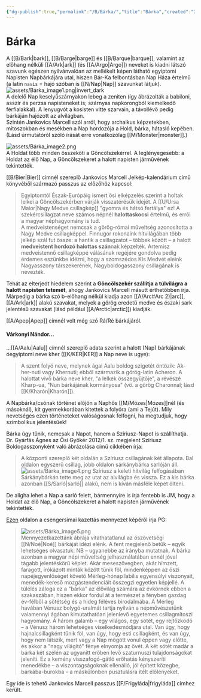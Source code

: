 ```yaml
---
{"dg-publish":true,"permalink":"/B/Bárka/","title":"Bárka","created":"2023-11-09T07:32","updated":"2024-02-28T17:32"}
---
```



# Bárka

A [[B/Bark\|bark]], [[B/Barge\|barge]] és [[B/Barque\|barque]], valamint az előhang nélküli [[A/Ark\|ark]] (és [[A/Argo\|Argo]]) neveket is kiadni látszó szavunk egészen nyilvánvalóan az mellékelt képen látható egyiptomi Napisten Napbárkájára utal, hiszen Bár-Ka felbontásban Nap Háza értelmű (a latin `navis` = hajó szóban is [[N/Nap\|Nap]] szavunkat látjuk).  
![assets/Bárka_image1.png|invert_dark](/img/user/B/assets/B%C3%A1rka_image1.png)  
A delelő Nap keselyűszárnyakon lebeg a zeniten (így ábrázolták a babiloni, asszír és perzsa napisteneket is; szárnyas napkorongból kiemelkedő férfialakkal). A lenyugvót a kosisten vitte szarvain, a távollévő pedig bárkáján hajózott az alvilágban.  
Szintén Jankovics Marcell szól arról, hogy archaikus képzetekben, mítoszokban és mesékben a Nap hordozója a Hold, bárka, hátasló kepében. (Lásd úrmutatóról szóló írását erre vonatkozólag [[M/Monster\|monster]].)

![assets/Bárka_image2.png](/img/user/B/assets/B%C3%A1rka_image2.png)  
A Holdat több minden összeköti a Göncölszekérrel. A leglényegesebb: a Holdat az élő Nap, a Göncölszekeret a halott napisten járművének tekintették.  

[[B/Bier\|Bier]] címnél szereplő Jankovics Marcell Jelkép-kalendárium című könyvéből származó passzus az előzőhöz kapcsol:  
> Egyiptomtól Észak-Európáig ismert ősi elképzelés szerint a holtak lelkei a Göncölszekérben várják visszatérésük idejét. A [[U/Ursa Maior\|Nagy Medve csillagkép]] "gyomra és hátsó fertálya" ez! A szekércsillagzat neve számos népnél **halottaskocsi** értelmű, és erről a magyar néphagyomány is tud.  
> A medveistenséget nemcsak a görög-római műveltség azonosította a Nagy Medve csillagképpel. Finnugor rokonaink hitvilágában több jelkép szál fut össze: a hantik a csillagzatot – többek között – a halott **medveistent hordozó halottas szán**nak képzelték. Artemisz medveistennő csillagképpé válásának regéjére gondolva pedig érdemes eszünkbe idézni, hogy a szomszédos Kis Medvét eleink Nagyasszony társzekerének, Nagyboldogasszony csillagának is nevezték.  

Tehát az elterjedt hiedelem szerint a **Göncölszekér szállítja a túlvilágra a halott napisten tetemét**, ahogy Jankovics Marcell másutt érthetőbben írja. Márpedig a bárka szó b-előhang nélkül kiadja azon [[A/Arc#Arc 2)\|arc]], [[A/Ark\|ark]] alakú szavakat, melyek a görög eredetű medve és északi sark jelentésű szavakat (lásd például [[A/Arctic\|arctic]]) kiadják.  

[[A/Apep\|Apep]] címnél volt még szó Rá/Ré bárkájáról.  

#### Várkonyi Nándor...

...[[A/Aalu\|Aalu]] címnél szereplő adata szerint a halott (Nap) bárkájának óegyiptomi neve kher ([[K/KER\|KER]] a Nap neve is ugye):  
> A szent folyó neve, melynek ágai Aalu boldog szigetét öntözik: Ak-her-nuti vagy Khernuti; ebből származik a görög-latin Acheron. A halottat vivő bárka neve kher, "a lelkek összegyűjtője", a révészé Kharp-ua, "Nun bárkájának kormányosa" (vö. a görög Charonnal; lásd [[K/Kharón\|Kharón]]).  

A Napbárka/csónak történet előjön a Naphős [[M/Mózes\|Mózes]]nél (és másoknál), kit gyermekkorában kitettek a folyóra (ami a Tejút). Mily nevetséges ezen történeteket valóságosnak felfogni, ha megtudjuk, hogy szimbolikus jelentésűek!  

Bárka úgy tűnik, nemcsak a Napot, hanem a Szíriusz-Napot is szállíthatja. Dr. Gyárfás Ágnes az Ősi Gyökér 2012/1. sz. megjelent Szíriusz Boldogasszonyként való ábrázolása című cikkében írja:  
> A központi szereplő két oldalán a Szíriusz csillagának két állapota. Bal oldalon egyszerű csillag, jobb oldalon sárkánybárka sarlóján áll.  
> ![assets/Bárka_image4.png](/img/user/B/assets/B%C3%A1rka_image4.png)
> Szíriusz a keleti hitvilág felfogásában Sárkánybárkán tette meg az utat az alvilágba és vissza. Ez a kis bárka azonban [[S/Sarló\|sarló]] alakú, nem is kíván másféle képet ölteni.  

De aligha lehet a Nap a sarló felett, bármennyire is írja fentebb is JM, hogy a Holdat az élő Nap, a Göncölszekeret a halott napisten járművének tekintették.  

[Ezen](http://www.magtudin.org/Kazettas.htm) oldalon a csengersimai kazettás mennyezet képéről írja PG:  
> ![assets/Bárka_image5.png](/img/user/B/assets/B%C3%A1rka_image5.png)  
> Mennyezetkazettánk ábrája vitathatatlanul az ószövetségi [[N/Noé\|Noé]] bárkáját idézi elénk. A fent megjelenő betűk – egyik lehetséges olvasatuk: NB – ugyanebbe az irányba mutatnak. A bárka azonban a magyar népi műveltség jelhasználatában ennél jóval tágabb jelentéskörű képlet. Akár meseszövegben, akár hímzett, faragott, írókázott minták között tűnik föl, mindenképpen az őszi napéjegyenlőséget követő Mérleg-hónap labilis egyensúlyi viszonyait, menedék-kereső mozgástendenciáit összegzi egyetlen képjellé. A túlélés záloga ez a "bárka" az élővilág számára az évkörnek ebben a szakaszában, hiszen ekkor fordul át a természet a fényben gazdag év-félből a sötétség és a hideg féléves birodalmába. A Mérleg havában Vénusz bolygó-uralmát tartja nyilván a népművészetünk valamennyi ágában kimutathatóan jelenlevő egyetemes csillagmítoszi hagyomány. A három galamb – egy világos, egy sötét, egy rejtőzködő – a Vénusz három lehetséges viselkedésmódjára utal. Van úgy, hogy hajnalcsillagként tűnik föl, van úgy, hogy esti csillagként, és van úgy, hogy nem látszik, mert vagy a Nap mögött vonul éppen vagy előtte, és akkor a "nagy világító" fénye elnyomja az övét. A két sötét madár a bárka két szélén az ugyanitt erőben levő szaturnuszi tulajdonságokat jeleníti. Ez a kemény visszafogó-gátló erőhatás kényszeríti menedékbe – a viszontagságoknak ellenálló, jól épített közegbe, bárkába-burokba – a máskülönben pusztulásra ítélt élőlényeket.  

Egy ide is tehető Jankovics Marcell passzus [[F/Frigyláda\|frigyláda]] címhez került.